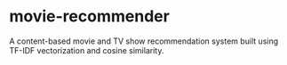 # movie-recommender
A content-based movie and TV show recommendation system built using TF-IDF vectorization and cosine similarity.
